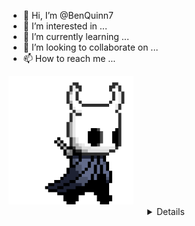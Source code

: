 - 👋 Hi, I’m @BenQuinn7
- 👀 I’m interested in ...
- 🌱 I’m currently learning ...
- 💞️ I’m looking to collaborate on ...
- 📫 How to reach me ...

 <img src="https://raw.githubusercontent.com/TanZng/TanZng/master/assets/hollor_knight3.gif" width="200"/>
 <details align="center">

![Ben's github stats](https://github-readme-stats.vercel.app/api?username=BenQuinn7&show_icons=true&theme=dark)

<!---
BenQuinn7/BenQuinn7 is a ✨ special ✨ repository because its `README.md` (this file) appears on your GitHub profile.
You can click the Preview link to take a look at your changes.
--->
